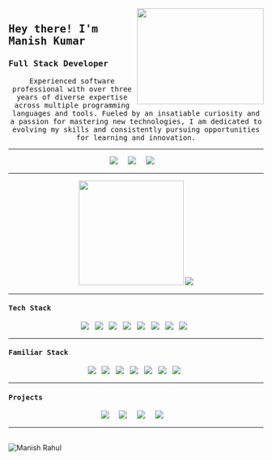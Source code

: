 <!-- giphy image -->
<img src ="https://media.giphy.com/media/yAGIvCiwPJn5C/giphy.gif" align="right" width="250" height="190" />

<!-- Introduction -->
<h2><samp><strong>Hey there! I'm Manish Kumar </strong></samp></h2>

<h3> <samp>Full Stack Developer</samp></h3>

<p align='center'><samp>
  Experienced software professional with over three years of diverse expertise across multiple programming languages and tools. Fueled by an insatiable curiosity and a passion for mastering new technologies, I am dedicated to evolving my skills and consistently pursuing opportunities for learning and innovation.
</samp></p>

<hr>

<!-- social links -->
<p align='center'>
  <a href="https://manishrahul.netlify.app" target='_blank'><img src="https://img.shields.io/badge/portfolio-%23c21325.svg?&style=for-the-badge&logo=&logoColor=white" /></a>&nbsp;&nbsp;&nbsp;&nbsp;
  <a href="https://www.hackerrank.com/ManishRahul?hr_r=1"><img src="https://img.shields.io/badge/hackerrank-%23339933.svg?&style=for-the-badge&logo=hackerrank&logoColor=white" /></a>&nbsp;&nbsp;&nbsp;&nbsp;
  <a href="https://www.linkedin.com/in/manish-rahul"><img src="https://img.shields.io/badge/linkedin-%230077B5.svg?&style=for-the-badge&logo=linkedin&logoColor=white" /></a>&nbsp;&nbsp;&nbsp;&nbsp;
</p>

<hr>


<!-- github stats -->
<p align='center'>
  <img src="https://github-readme-stats.vercel.app/api?username=mrmani15&theme=merko&show_icons=true&count_private=true" height="207px" />
  <img src="https://github-readme-stats.vercel.app/api/top-langs/?username=mrmani15&theme=merko"/>
</P>

<hr>

<h4><samp> Tech Stack </samp></h4>
<p align='center'>
  <img src="https://img.shields.io/badge/javascript%20-%23cc6699.svg?&style=for-the-badge&logo=javascript&logoColor=white" />&nbsp;&nbsp; <img src="https://img.shields.io/badge/react%20-%23c21325.svg?&style=for-the-badge&logo=react&logoColor=white" />&nbsp;&nbsp;
  <img src="https://img.shields.io/badge/next%20-%231572B6.svg?&style=for-the-badge&logo=next&logoColor=white" />&nbsp;&nbsp; 
  <img src="https://img.shields.io/badge/node%20-%23cc6699.svg?&style=for-the-badge&logo=node&logoColor=white" />&nbsp;&nbsp;  
  <img src="https://img.shields.io/badge/express%20-%23c21325.svg?&style=for-the-badge&logo=express&logoColor=white"/>&nbsp;&nbsp; <img src="https://img.shields.io/badge/redis-%231572B6.svg?&style=for-the-badge&logo=redis&logoColor=white" />&nbsp;&nbsp;  
  <img src="https://img.shields.io/badge/grpc%20-%23cc6699.svg?&style=for-the-badge&logo=grpc&logoColor=white" />&nbsp;&nbsp;
  <img src="https://img.shields.io/badge/mongodb%20-%23c21325.svg?&style=for-the-badge&logo=mongodb&logoColor=white" />&nbsp;&nbsp;
</p>

<hr>

<h4><samp> Familiar Stack </samp></h4>

<p align='center'>
    <img src="https://img.shields.io/badge/golang%20-%23cc6699.svg?&style=for-the-badge&logo=golang&logoColor=white" />&nbsp;&nbsp; 
    <img src="https://img.shields.io/badge/python%20-%23c21325.svg?&style=for-the-badge&logo=python&logoColor=white" />&nbsp;&nbsp;
    <img src="https://img.shields.io/badge/aws%20-%231572B6.svg?&style=for-the-badge&logo=aws&logoColor=white" />&nbsp;&nbsp; 
    <img src="https://img.shields.io/badge/docker%20-%23cc6699.svg?&style=for-the-badge&logo=docker&logoColor=white" />&nbsp;&nbsp;  
    <img src="https://img.shields.io/badge/kubernetes%20-%23c21325.svg?&style=for-the-badge&logo=kubernetes&logoColor=white"/>&nbsp;&nbsp;  <img src="https://img.shields.io/badge/postgresql%20-%231572B6.svg?&style=for-the-badge&logo=postgresql&logoColor=white" />&nbsp;&nbsp;   
    <img src="https://img.shields.io/badge/airflow%20-%23cc6699.svg?&style=for-the-badge&logo=airflow&logoColor=white" />&nbsp;&nbsp;
</p>

<hr>


<h4><samp> Projects </samp></h4>

<p align='center'>
  <a href="https://cloneoftwitter.netlify.app/" target='_blank'><img src="https://img.shields.io/badge/twitter_clone-%23e34f26.svg?&style=for-the-badge&logo=&logoColor=white" /></a>&nbsp;&nbsp;&nbsp;&nbsp;  
  <a href="https://livebtc2usd.netlify.app/" target='_blank'><img src="https://img.shields.io/badge/BTC_2 USD-%231572B6.svg?&style=for-the-badge&logo=&logoColor=white" /></a>&nbsp;&nbsp;&nbsp;&nbsp;  
  <a href="https://atithi.netlify.app/" target='_blank'><img src="https://img.shields.io/badge/atithi-%23cc6699.svg?&style=for-the-badge&logo=&logoColor=white" /></a>&nbsp;&nbsp;&nbsp;&nbsp;  
  <a href="https://mapsmicrofinance.netlify.app/" target='_blank'><img src="https://img.shields.io/badge/microfinance-%23c21325.svg?&style=for-the-badge&logo=&logoColor=white" /></a>&nbsp;&nbsp;&nbsp;&nbsp;
</p>
<hr>
<br>
<img src=https://komarev.com/ghpvc/?username=mrmani15 alt="Manish Rahul" /> 